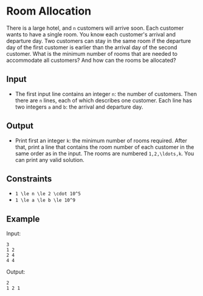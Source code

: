 # Room Allocation 

There is a large hotel, and ```n``` customers will arrive soon. Each customer wants to have a single room.
You know each customer's arrival and departure day. Two customers can stay in the same room if the departure day of the first customer is earlier than the arrival day of the second customer.
What is the minimum number of rooms that are needed to accommodate all customers? And how can the rooms be allocated?
## Input
- The first input line contains an integer ```n```: the number of customers.
Then there are ```n``` lines, each of which describes one customer. Each line has two integers ```a``` and ```b```: the arrival and departure day.
## Output
- Print first an integer ```k```: the minimum number of rooms required.
After that, print a line that contains the room number of each customer in the same order as in the input. The rooms are numbered ```1,2,\ldots,k```. You can print any valid solution.
## Constraints

- ```1 \le n \le 2 \cdot 10^5```
- ```1 \le a \le b \le 10^9```

## Example
Input:
```
3
1 2
2 4
4 4
```

Output:
```
2
1 2 1
```
